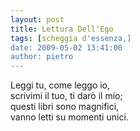 ```yaml
---
layout: post
title: Lettura Dell'Ego
tags: [scheggia d'essenza,]
date: 2009-05-02 13:41:00
author: pietro
---
```

Leggi tu, come leggo io,<br/>scrivimi il tuo, ti darò il mio;<br/>questi libri sono magnifici,<br/>vanno letti su momenti unici.
